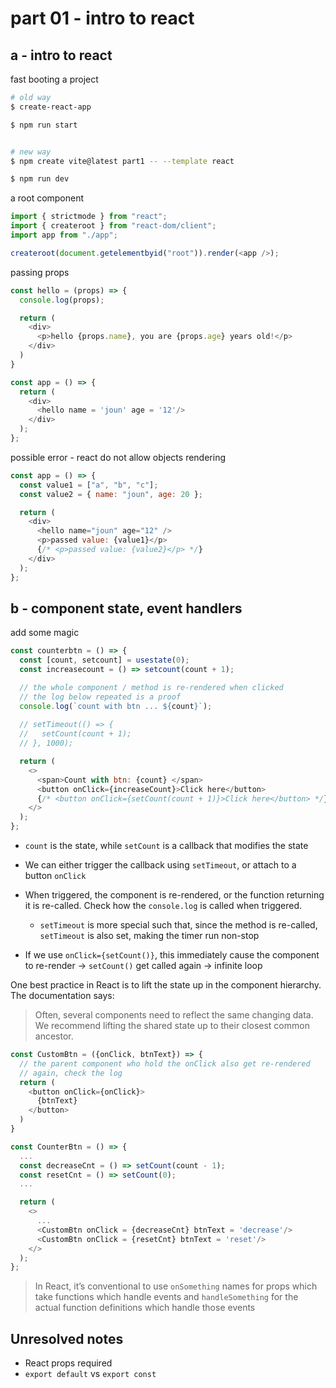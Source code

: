 # part 01 - intro to react
## a - intro to react

fast booting a project

```sh
# old way
$ create-react-app

$ npm run start


# new way
$ npm create vite@latest part1 -- --template react

$ npm run dev
```

a root component

```js
import { strictmode } from "react";
import { createroot } from "react-dom/client";
import app from "./app";

createroot(document.getelementbyid("root")).render(<app />);
```

passing props

```js
const hello = (props) => {
  console.log(props);

  return (
    <div>
      <p>hello {props.name}, you are {props.age} years old!</p>
    </div>
  )
}

const app = () => {
  return (
    <div>
      <hello name = 'joun' age = '12'/>   
    </div>
  );
};
```

possible error - react do not allow objects rendering
```js
const app = () => {
  const value1 = ["a", "b", "c"];
  const value2 = { name: "joun", age: 20 };

  return (
    <div>
      <hello name="joun" age="12" />
      <p>passed value: {value1}</p>
      {/* <p>passed value: {value2}</p> */}
    </div>
  );
};
```

## b - component state, event handlers

add some magic

```js
const counterbtn = () => {
  const [count, setcount] = usestate(0);
  const increasecount = () => setcount(count + 1);

  // the whole component / method is re-rendered when clicked
  // the log below repeated is a proof
  console.log(`count with btn ... ${count}`);
 
  // setTimeout(() => {
  //   setCount(count + 1);
  // }, 1000);

  return (
    <>
      <span>Count with btn: {count} </span>
      <button onClick={increaseCount}>Click here</button>
      {/* <button onClick={setCount(count + 1)}>Click here</button> */}
    </>
  );
};
```

- `count` is the state, while `setCount` is a callback that modifies the state

- We can either trigger the callback using `setTimeout`, or attach to a button `onClick`

- When triggered, the component is re-rendered, or the function returning it is re-called. Check how the `console.log` is called when triggered.
  - `setTimeout` is more special such that, since the method is re-called, `setTimeout` is also set, making the timer run non-stop

- If we use `onClick={setCount()}`, this immediately cause the component to re-render -> `setCount()` get called again -> infinite loop

One best practice in React is to lift the state up in the component hierarchy. The documentation says:

> Often, several components need to reflect the same changing data. We recommend lifting the shared state up to their closest common ancestor.

```js
const CustomBtn = ({onClick, btnText}) => {
  // the parent component who hold the onClick also get re-rendered
  // again, check the log
  return (
    <button onClick={onClick}>
      {btnText}
    </button>
  )
}

const CounterBtn = () => {
  ...
  const decreaseCnt = () => setCount(count - 1);
  const resetCnt = () => setCount(0);
  ...

  return (
    <>
      ...
      <CustomBtn onClick = {decreaseCnt} btnText = 'decrease'/>
      <CustomBtn onClick = {resetCnt} btnText = 'reset'/>
    </>
  );
};
```

> In React, it’s conventional to use `onSomething` names for props which take functions which handle events and `handleSomething` for the actual function definitions which handle those events






## Unresolved notes
- React props required
- `export default` vs `export const`